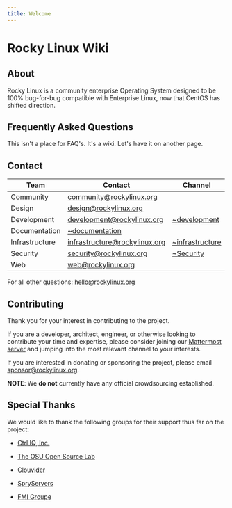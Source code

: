 ```yaml
---
title: Welcome
---
```


# Rocky Linux Wiki

## About

Rocky Linux is a community enterprise Operating System designed to be 100% bug-for-bug compatible with Enterprise Linux, now that CentOS has shifted direction.

## Frequently Asked Questions

This isn't a place for FAQ's. It's a wiki. Let's have it on another page.

## Contact

| Team                          | Contact                        | Channel               |
|-------------------------------|--------------------------------|-----------------------|
| Community                     | community@rockylinux.org       | |
| Design                        | design@rockylinux.org          | |
| Development                   | development@rockylinux.org     | [~development](https://chat.rockylinux.org/rocky-linux/channels/development) |
| Documentation                 | [~documentation](https://chat.rockylinux.org/rocky-linux/channels/documentation)   |
| Infrastructure                | infrastructure@rockylinux.org  | [~infrastructure](https://chat.rockylinux.org/rocky-linux/channels/infrastructure) |
| Security                      | security@rockylinux.org        | [~Security](https://chat.rockylinux.org/rocky-linux/channels/security) |
| Web                           | web@rockylinux.org             | |

For all other questions: hello@rockylinux.org


## Contributing

Thank you for your interest in contributing to the project.

If you are a developer, architect, engineer, or otherwise looking to contribute your time and expertise, please consider joining our [Mattermost server](https://chat.rockylinux.org) and jumping into the most relevant channel to your interests.

If you are interested in donating or sponsoring the project, please email sponsor@rockylinux.org. 

**NOTE**: We **do not** currently have any official crowdsourcing established.

## Special Thanks

We would like to thank the following groups for their support thus far on the project:

* [Ctrl IQ, Inc.](https://www.ctrliq.com)

* [The OSU Open Source Lab](https://osuosl.org/)

* [Clouvider](https://www.clouvider.co.uk/)

* [SpryServers](https://www.spryservers.net/)

* [FMI Groupe](https://www.fmi.fr/)
